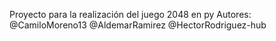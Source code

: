 Proyecto para la realización del juego 2048 en py 
Autores:
@CamiloMoreno13
@AldemarRamirez
@HectorRodriguez-hub 
